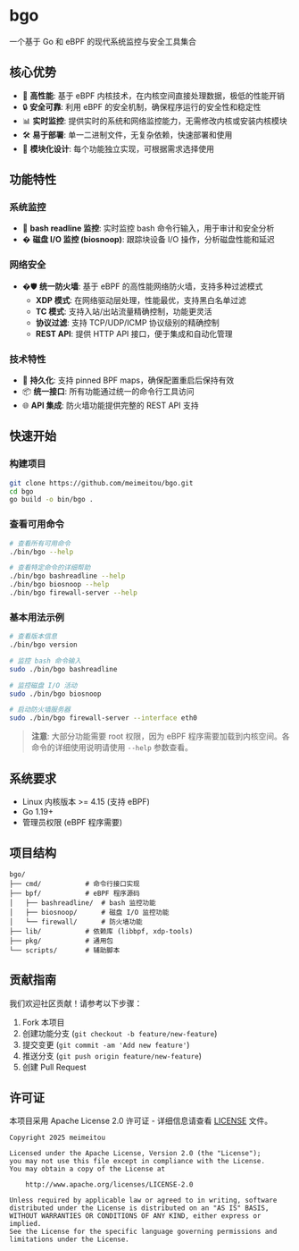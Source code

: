 # bgo

一个基于 Go 和 eBPF 的现代系统监控与安全工具集合

## 核心优势

- 🚀 **高性能**: 基于 eBPF 内核技术，在内核空间直接处理数据，极低的性能开销
- 🔒 **安全可靠**: 利用 eBPF 的安全机制，确保程序运行的安全性和稳定性
- 📊 **实时监控**: 提供实时的系统和网络监控能力，无需修改内核或安装内核模块
- 🛠️ **易于部署**: 单一二进制文件，无复杂依赖，快速部署和使用
- 🔧 **模块化设计**: 每个功能独立实现，可根据需求选择使用

## 功能特性

### 系统监控
- 📖 **bash readline 监控**: 实时监控 bash 命令行输入，用于审计和安全分析
- � **磁盘 I/O 监控 (biosnoop)**: 跟踪块设备 I/O 操作，分析磁盘性能和延迟

### 网络安全
- �🛡️ **统一防火墙**: 基于 eBPF 的高性能网络防火墙，支持多种过滤模式
  - **XDP 模式**: 在网络驱动层处理，性能最优，支持黑白名单过滤
  - **TC 模式**: 支持入站/出站流量精确控制，功能更灵活
  - **协议过滤**: 支持 TCP/UDP/ICMP 协议级别的精确控制
  - **REST API**: 提供 HTTP API 接口，便于集成和自动化管理

### 技术特性
- 🔄 **持久化**: 支持 pinned BPF maps，确保配置重启后保持有效
- 📦 **统一接口**: 所有功能通过统一的命令行工具访问
- 🌐 **API 集成**: 防火墙功能提供完整的 REST API 支持

## 快速开始

### 构建项目

```bash
git clone https://github.com/meimeitou/bgo.git
cd bgo
go build -o bin/bgo .
```

### 查看可用命令

```bash
# 查看所有可用命令
./bin/bgo --help

# 查看特定命令的详细帮助
./bin/bgo bashreadline --help
./bin/bgo biosnoop --help
./bin/bgo firewall-server --help
```

### 基本用法示例

```bash
# 查看版本信息
./bin/bgo version

# 监控 bash 命令输入
sudo ./bin/bgo bashreadline

# 监控磁盘 I/O 活动
sudo ./bin/bgo biosnoop

# 启动防火墙服务器
sudo ./bin/bgo firewall-server --interface eth0
```

> **注意**: 大部分功能需要 root 权限，因为 eBPF 程序需要加载到内核空间。各命令的详细使用说明请使用 `--help` 参数查看。

## 系统要求

- Linux 内核版本 >= 4.15 (支持 eBPF)
- Go 1.19+ 
- 管理员权限 (eBPF 程序需要)

## 项目结构

```
bgo/
├── cmd/           # 命令行接口实现
├── bpf/           # eBPF 程序源码
│   ├── bashreadline/  # bash 监控功能
│   ├── biosnoop/      # 磁盘 I/O 监控功能
│   └── firewall/      # 防火墙功能
├── lib/           # 依赖库 (libbpf, xdp-tools)
├── pkg/           # 通用包
└── scripts/       # 辅助脚本
```

## 贡献指南

我们欢迎社区贡献！请参考以下步骤：

1. Fork 本项目
2. 创建功能分支 (`git checkout -b feature/new-feature`)
3. 提交变更 (`git commit -am 'Add new feature'`)
4. 推送分支 (`git push origin feature/new-feature`)
5. 创建 Pull Request

## 许可证

本项目采用 Apache License 2.0 许可证 - 详细信息请查看 [LICENSE](LICENSE) 文件。

```
Copyright 2025 meimeitou

Licensed under the Apache License, Version 2.0 (the "License");
you may not use this file except in compliance with the License.
You may obtain a copy of the License at

    http://www.apache.org/licenses/LICENSE-2.0

Unless required by applicable law or agreed to in writing, software
distributed under the License is distributed on an "AS IS" BASIS,
WITHOUT WARRANTIES OR CONDITIONS OF ANY KIND, either express or implied.
See the License for the specific language governing permissions and
limitations under the License.
```

